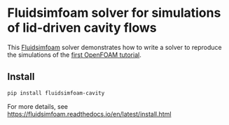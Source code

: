 # Fluidsimfoam solver for simulations of lid-driven cavity flows

This [Fluidsimfoam] solver demonstrates how to write a solver to reproduce the
simulations of the
[first OpenFOAM tutorial](https://www.openfoam.com/documentation/tutorial-guide/2-incompressible-flow/2.1-lid-driven-cavity-flow).

## Install

```sh
pip install fluidsimfoam-cavity
```

For more details, see https://fluidsimfoam.readthedocs.io/en/latest/install.html

[fluidsimfoam]: https://foss.heptapod.net/fluiddyn/fluidsimfoam
